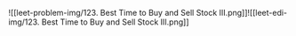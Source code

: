 ![[leet-problem-img/123. Best Time to Buy and Sell Stock III.png]]![[leet-edi-img/123. Best Time to Buy and Sell Stock III.png]]